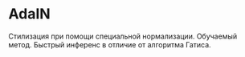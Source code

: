 # AdaIN 
Стилизация при помощи специальной нормализации.
Обучаемый метод. Быстрый инференс в отличие от алгоритма Гатиса.
